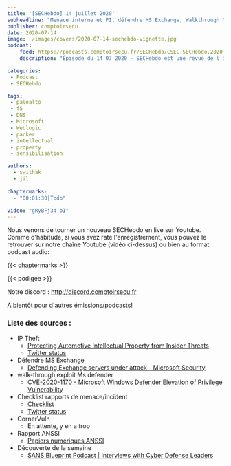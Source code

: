 ```yaml
---
title: '[SECHebdo] 14 juillet 2020'
subheadline: "Menace interne et PI, défendre MS Exchange, Walkthrough MS Defender, Checklist qualité rapports, Rapport ANSSI, CornerVuln (gare !), etc."
publisher: comptoirsecu
date: 2020-07-14
image:  /images/covers/2020-07-14-sechebdo-vignette.jpg
podcast:
    feed: https://podcasts.comptoirsecu.fr/SECHebdo/CSEC.SECHebdo.2020-07-14.m4a
    description: "Épisode du 14 07 2020 - SECHebdo est une revue de l'actualité cybersécurité réalisée en live sur Youtube, généralement le mardi soir."

categories:
 - Podcast
 - SECHebdo

tags:
 - paloalto
 - f5
 - DNS
 - Microsoft
 - Weblogic
 - packer
 - intellectual
 - property
 - sensibilisation

authors:
  - swithak
  - jil
  
chaptermarks:
  - "00:01:30|Todo"

video: "gRyBFj34-bI"
---
```


Nous venons de tourner un nouveau SECHebdo en live sur Youtube. Comme d'habitude, si vous avez raté l'enregistrement, vous pouvez le retrouver sur notre chaîne Youtube (vidéo ci-dessus) ou bien au format podcast audio:

{{< chaptermarks >}}

{{< podigee >}}

Notre discord : <http://discord.comptoirsecu.fr>

A bientôt pour d'autres émissions/podcasts!

### Liste des sources :

*  IP Theft
	* [Protecting Automotive Intellectual Property from Insider Threats](https://www.slideshare.net/mobile/ChristinaLekatis/protecting-automotive-intellectual-property-from-insider-threats)
	* [Twitter status](https://twitter.com/ChristinaLekati/status/1277988562097577985?s=19)
*  Défendre MS Exchange 
	* [Defending Exchange servers under attack - Microsoft Security](https://www.microsoft.com/security/blog/2020/06/24/defending-exchange-servers-under-attack/)
*  walk-through exploit Ms defender
	* [CVE-2020-1170 - Microsoft Windows Defender Elevation of Privilege Vulnerability](https://itm4n.github.io/cve-2020-1170-windows-defender-eop/)
*  Checklist rapports de menace/incident
	* [Checklist](https://zeltser.com/media/docs/rating-sheet-threat-reports-info.pdf)
	* [Twitter status](https://twitter.com/sansforensics/status/1278336070694944768)
* CornerVuln
	* En attente, y en a trop
*  Rapport ANSSI
	* [Papiers numériques ANSSI](https://www.ssi.gouv.fr/uploads/2020/06/anssi-papiers_numeriques-2020.pdf)
*  Découverte de la semaine
	* [SANS Blueprint Podcast | Interviews with Cyber Defense Leaders](https://www.sans.org/blueprint-podcast)
